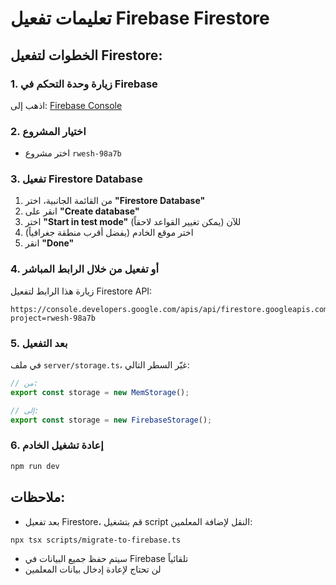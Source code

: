 # تعليمات تفعيل Firebase Firestore

## الخطوات لتفعيل Firestore:

### 1. زيارة وحدة التحكم في Firebase
اذهب إلى: [Firebase Console](https://console.firebase.google.com/)

### 2. اختيار المشروع
- اختر مشروع `rwesh-98a7b`

### 3. تفعيل Firestore Database
1. من القائمة الجانبية، اختر **"Firestore Database"**
2. انقر على **"Create database"**
3. اختر **"Start in test mode"** للآن (يمكن تغيير القواعد لاحقاً)
4. اختر موقع الخادم (يفضل أقرب منطقة جغرافياً)
5. انقر **"Done"**

### 4. أو تفعيل من خلال الرابط المباشر
زيارة هذا الرابط لتفعيل Firestore API:
```
https://console.developers.google.com/apis/api/firestore.googleapis.com/overview?project=rwesh-98a7b
```

### 5. بعد التفعيل
في ملف `server/storage.ts`، غيّر السطر التالي:
```typescript
// من:
export const storage = new MemStorage();

// إلى:
export const storage = new FirebaseStorage();
```

### 6. إعادة تشغيل الخادم
```bash
npm run dev
```

## ملاحظات:
- بعد تفعيل Firestore، قم بتشغيل script النقل لإضافة المعلمين:
```bash
npx tsx scripts/migrate-to-firebase.ts
```

- سيتم حفظ جميع البيانات في Firebase تلقائياً
- لن تحتاج لإعادة إدخال بيانات المعلمين